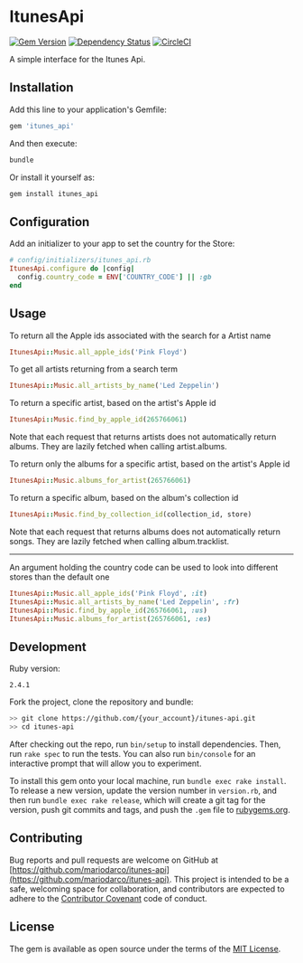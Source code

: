 # ItunesApi

[![Gem Version](https://badge.fury.io/rb/itunes_api.svg)](https://badge.fury.io/rb/itunes_api) [![Dependency Status](https://gemnasium.com/badges/github.com/mariodarco/itunes-api.svg)](https://gemnasium.com/github.com/mariodarco/itunes-api) [![CircleCI](https://circleci.com/gh/mariodarco/itunes-api/tree/master.svg?style=shield)](https://circleci.com/gh/mariodarco/itunes-api/tree/master)

A simple interface for the Itunes Api.

## Installation

Add this line to your application's Gemfile:

```ruby
gem 'itunes_api'
```

And then execute:

```ruby
bundle
```

Or install it yourself as:

```ruby
gem install itunes_api
```

## Configuration

Add an initializer to your app to set the country for the Store:

```ruby
# config/initializers/itunes_api.rb
ItunesApi.configure do |config|
  config.country_code = ENV['COUNTRY_CODE'] || :gb
end
```

## Usage

To return all the Apple ids associated with the search for a Artist name

```ruby
ItunesApi::Music.all_apple_ids('Pink Floyd')
```

To get all artists returning from a search term

```ruby
ItunesApi::Music.all_artists_by_name('Led Zeppelin')
```

To return a specific artist, based on the artist's Apple id

```ruby
ItunesApi::Music.find_by_apple_id(265766061)
```

Note that each request that returns artists does not automatically return albums.
They are lazily fetched when calling artist.albums.

To return only the albums for a specific artist, based on the artist's Apple id

```ruby
ItunesApi::Music.albums_for_artist(265766061)
```

To return a specific album, based on the album's collection id

```ruby
ItunesApi::Music.find_by_collection_id(collection_id, store)
```

Note that each request that returns albums does not automatically return songs.
They are lazily fetched when calling album.tracklist.

---

An argument holding the country code can be used to look into different stores than the default one

```ruby
ItunesApi::Music.all_apple_ids('Pink Floyd', :it)
ItunesApi::Music.all_artists_by_name('Led Zeppelin', :fr)
ItunesApi::Music.find_by_apple_id(265766061, :us)
ItunesApi::Music.albums_for_artist(265766061, :es)
```

## Development

Ruby version:

```text
2.4.1
```

Fork the project, clone the repository and bundle:

```bash
>> git clone https://github.com/{your_account}/itunes-api.git
>> cd itunes-api
```

After checking out the repo, run `bin/setup` to install dependencies. Then, run `rake spec` to run the tests. You can also run `bin/console` for an interactive prompt that will allow you to experiment.

To install this gem onto your local machine, run `bundle exec rake install`. To release a new version, update the version number in `version.rb`, and then run `bundle exec rake release`, which will create a git tag for the version, push git commits and tags, and push the `.gem` file to [rubygems.org](https://rubygems.org).

## Contributing

Bug reports and pull requests are welcome on GitHub at [https://github.com/mariodarco/itunes-api](https://github.com/mariodarco/itunes-api). This project is intended to be a safe, welcoming space for collaboration, and contributors are expected to adhere to the [Contributor Covenant](http://contributor-covenant.org) code of conduct.

## License

The gem is available as open source under the terms of the [MIT License](http://opensource.org/licenses/MIT).
